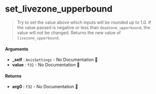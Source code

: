 # set\_livezone\_upperbound

>  Try to set the value above which inputs will be rounded up to 1.0.
>  If the value passed is negative or less than `deadzone_upperbound`,
>  the value will not be changed.
>  Returns the new value of `livezone_upperbound`.

#### Arguments

- **\_self** : `AxisSettings` \- No Documentation 🚧
- **value** : `f32` \- No Documentation 🚧

#### Returns

- **arg0** : `f32` \- No Documentation 🚧